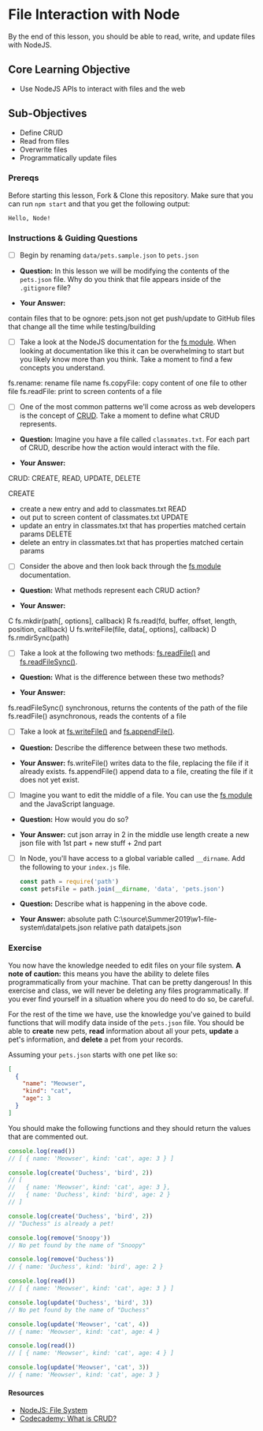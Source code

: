 # File Interaction with Node

By the end of this lesson, you should be able to read, write, and update files with NodeJS.

## Core Learning Objective

*	Use NodeJS APIs to interact with files and the web

## Sub-Objectives

* Define CRUD
* Read from files
* Overwrite files
* Programmatically update files

### Prereqs

Before starting this lesson, Fork & Clone this repository. Make sure that you can run `npm start` and that you get the following output:
```
Hello, Node!
```

### Instructions & Guiding Questions

- [ ] Begin by renaming `data/pets.sample.json` to `pets.json`

* **Question:** In this lesson we will be modifying the contents of the `pets.json` file. Why do you think that file appears inside of the `.gitignore` file?

* **Your Answer:**

contain files that to be ognore: pets.json
not get push/update to GitHub
files that change all the time while testing/building

- [ ] Take a look at the NodeJS documentation for the [fs module](https://nodejs.org/api/fs.html). When looking at documentation like this it can be overwhelming to start but you likely know more than you think. Take a moment to find a few concepts you understand.

fs.rename: rename file name
fs.copyFile: copy content of one file to other file
fs.readFile: print to screen contents of a file

- [ ] One of the most common patterns we'll come across as web developers is the concept of [CRUD](https://www.codecademy.com/articles/what-is-crud). Take a moment to define what CRUD represents.

* **Question:** Imagine you have a file called `classmates.txt`. For each part of CRUD, describe how the action would interact with the file.

* **Your Answer:**

CRUD: CREATE, READ, UPDATE, DELETE

CREATE 
- create a new entry and add to classmates.txt
READ 
- out put to screen content of classmates.txt
UPDATE 
- update an entry in classmates.txt that has properties matched certain params
DELETE
- delete an entry in classmates.txt that has properties matched certain params

- [ ] Consider the above and then look back through the [fs module](https://nodejs.org/api/fs.html) documentation.

* **Question:** What methods represent each CRUD action?

* **Your Answer:**

C
fs.mkdir(path[, options], callback)
R
fs.read(fd, buffer, offset, length, position, callback)
U
fs.writeFile(file, data[, options], callback)
D
fs.rmdirSync(path)


- [ ] Take a look at the following two methods: [fs.readFile()](https://nodejs.org/api/fs.html#fs_fs_readfile_path_options_callback) and [fs.readFileSync()](https://nodejs.org/api/fs.html#fs_fs_readfilesync_path_options).

* **Question:** What is the difference between these two methods?

* **Your Answer:**

fs.readFileSync()
synchronous, returns the contents of the path of the file
fs.readFile()
asynchronous, reads the contents of a file

- [ ] Take a look at [fs.writeFile()](https://nodejs.org/api/fs.html#fs_fs_writefile_file_data_options_callback) and [fs.appendFile()](https://nodejs.org/api/fs.html#fs_fs_appendfile_path_data_options_callback).

* **Question:** Describe the difference between these two methods.

* **Your Answer:**
fs.writeFile()
writes data to the file, replacing the file if it already exists.
fs.appendFile()
append data to a file, creating the file if it does not yet exist.


- [ ] Imagine you want to edit the middle of a file. You can use the [fs module](https://nodejs.org/api/fs.html) and the JavaScript language.

* **Question:** How would you do so?

* **Your Answer:**
cut json array in 2 in the middle use length
create a new json file with 1st part + new stuff + 2nd part


- [ ] In Node, you'll have access to a global variable called `__dirname`. Add the following to your `index.js` file.
  ```js
  const path = require('path')
  const petsFile = path.join(__dirname, 'data', 'pets.json')
  ```

* **Question:** Describe what is happening in the above code.

* **Your Answer:**
absolute path
C:\source\Summer2019\w1-file-system\data\pets.json
relative path
data\pets.json

### Exercise

You now have the knowledge needed to edit files on your file system. **A note of caution:** this means you have the ability to delete files programmatically from your machine. That can be pretty dangerous! In this exercise and class, we will never be deleting any files programmatically. If you ever find yourself in a situation where you do need to do so, be careful.

For the rest of the time we have, use the knowledge you've gained to build functions that will modify data inside of the `pets.json` file. You should be able to **create** new pets, **read** information about all your pets, **update** a pet's information, and **delete** a pet from your records.

Assuming your `pets.json` starts with one pet like so:

```json
[
  {
    "name": "Meowser",
    "kind": "cat",
    "age": 3
  }
]
```

You should make the following functions and they should return the values that are commented out.

```js
console.log(read())
// [ { name: 'Meowser', kind: 'cat', age: 3 } ]

console.log(create('Duchess', 'bird', 2))
// [
//   { name: 'Meowser', kind: 'cat', age: 3 },
//   { name: 'Duchess', kind: 'bird', age: 2 }
// ]

console.log(create('Duchess', 'bird', 2))
// "Duchess" is already a pet!

console.log(remove('Snoopy'))
// No pet found by the name of "Snoopy"

console.log(remove('Duchess'))
// { name: 'Duchess', kind: 'bird', age: 2 }

console.log(read())
// [ { name: 'Meowser', kind: 'cat', age: 3 } ]

console.log(update('Duchess', 'bird', 3))
// No pet found by the name of "Duchess"

console.log(update('Meowser', 'cat', 4))
// { name: 'Meowser', kind: 'cat', age: 4 }

console.log(read())
// [ { name: 'Meowser', kind: 'cat', age: 4 } ]

console.log(update('Meowser', 'cat', 3))
// { name: 'Meowser', kind: 'cat', age: 3 }
```

#### Resources

* [NodeJS: File System](https://nodejs.org/api/fs.html)
* [Codecademy: What is CRUD?](https://www.codecademy.com/articles/what-is-crud)